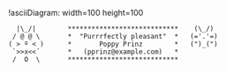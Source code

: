 !asciiDiagram: width=100 height=100 
```````````````````````````````````````````````````````
  |\_/|        ****************************    (\_/)
 / @ @ \       *  "Purrrfectly pleasant"  *   (='.'=)
( > º < )      *       Poppy Prinz        *   (")_(")
 `>>x<<´       *   (pprinz@example.com)   *
 /  O  \       ****************************
```````````````````````````````````````````````````````
